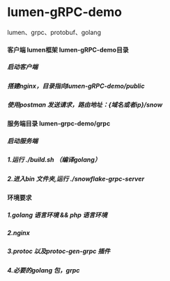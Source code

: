 # lumen-gRPC-demo
lumen、grpc、protobuf、golang 

#### 客户端 lumen框架 lumen-gRPC-demo目录

##### 启动客户端
##### 搭建nginx，目录指向lumen-gRPC-demo/public
##### 使用postman 发送请求，路由地址：{域名或者ip}/snow

#### 服务端目录 lumen-grpc-demo/grpc

##### 启动服务端  
##### 1.运行 ./build.sh （编译golang）   
##### 2.进入bin 文件夹,运行  ./snowflake-grpc-server 

#### 环境要求
##### 1.golang 语言环境  && php 语言环境
##### 2.nginx 
##### 3.protoc 以及protoc-gen-grpc 插件
##### 4.必要的golang 包，grpc 


